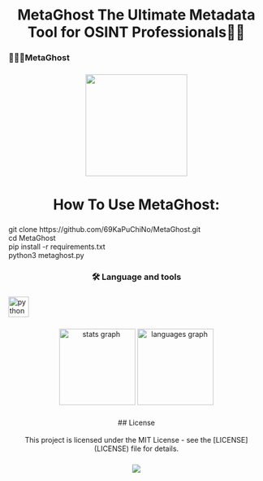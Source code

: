 <h1 align="center">MetaGhost The Ultimate Metadata Tool for OSINT Professionals🕵🏻</h1>

###

<h3 align="left">👨🏻‍💻MetaGhost</h3>

###

<div align="center">
  <img height="200" src="https://s10.gifyu.com/images/SrCCv.gif"  />
</div>

###

<h1 align="center">How To Use MetaGhost:</h1>

###

<p align="left">git clone https://github.com/69KaPuChiNo/MetaGhost.git<br>cd MetaGhost<br>pip install -r requirements.txt<br>python3 metaghost.py</p>

###

<h3 align="center">🛠 Language and tools</h3>

###

<div align="left">
  <img src="https://cdn.jsdelivr.net/gh/devicons/devicon/icons/python/python-original.svg" height="40" alt="python logo"  />
</div>

###

<div align="center">
  <img src="https://github-readme-stats.vercel.app/api?username=69KaPuChiNo&hide_title=false&hide_rank=false&show_icons=true&include_all_commits=true&count_private=true&disable_animations=false&theme=dracula&locale=en&hide_border=false&order=1" height="150" alt="stats graph"  />
  <img src="https://github-readme-stats.vercel.app/api/top-langs?username=69KaPuChiNo&locale=en&hide_title=false&layout=compact&card_width=320&langs_count=5&theme=dracula&hide_border=false&order=2" height="150" alt="languages graph"  />
</div>

###

<p align="center">## License<br><br>This project is licensed under the MIT License - see the [LICENSE](LICENSE) file for details.</p>

###

<div align="center">
  <img src="https://profile-counter.glitch.me/69KaPuChiNo/count.svg?"  />
</div>

###
